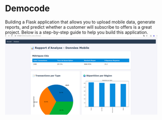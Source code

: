 
# Democode
Building a Flask application that allows you to upload mobile data, generate reports, and predict whether a customer will subscribe to offers is a great project. Below is a step-by-step guide to help you build this application.
![App Flask Analyse données](https://github.com/msylla01/Democode/blob/main/uploads/Pasted%20image.png)
